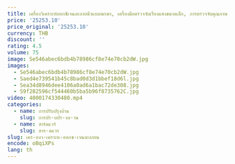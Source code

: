 ```yaml
---
title: เครื่องวิเคราะห์ออกซิเจนละลายน้ําแบบพกพา, เครื่องมือตรวจจับเรืองแสงขนาดเล็ก, การตรวจจับคุณภาพน้ําเพาะเลี้ยงสัตว์น้ําบ่อปลา
price: '25253.10'
price_original: '25253.10'
currency: THB
discount: ''
rating: 4.5
volume: 75
image: Se546abec6bdb4b78986cf8e74e70cb2dW.jpg
images:
  - Se546abec6bdb4b78986cf8e74e70cb2dW.jpg
  - Saed4e739541b45c8bad0d3d1bbef18d6l.jpg
  - Sea34d8946dee4106a0ad6a1bac72de308.jpg
  - S9f282596cf544460b5ba5b96f8735762C.jpg
video: 4000174330480.mp4
categories:
  - name: การปรับปรุงบ้าน
    slug: การปร-บปร-งบ-าน
  - name: ฮาร์ดแวร์
    slug: ฮาร-ดแวร
slug: เคร-องว-เคราะห-ออกซ-เจนละลายน
encode: oBqiXPs
lang: th
---
```

  